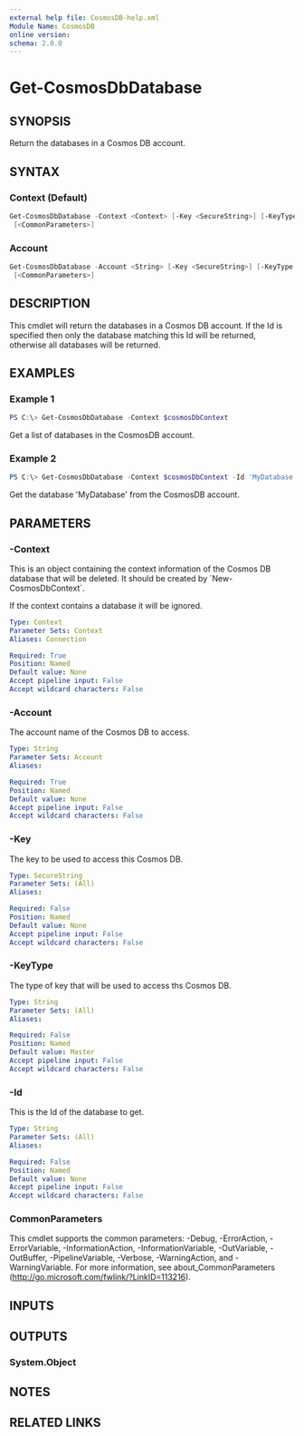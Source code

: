 ```yaml
---
external help file: CosmosDB-help.xml
Module Name: CosmosDB
online version:
schema: 2.0.0
---
```


# Get-CosmosDbDatabase

## SYNOPSIS

Return the databases in a Cosmos DB account.

## SYNTAX

### Context (Default)

```powershell
Get-CosmosDbDatabase -Context <Context> [-Key <SecureString>] [-KeyType <String>] [-Id <String>]
 [<CommonParameters>]
```

### Account

```powershell
Get-CosmosDbDatabase -Account <String> [-Key <SecureString>] [-KeyType <String>] [-Id <String>]
 [<CommonParameters>]
```

## DESCRIPTION

This cmdlet will return the databases in a Cosmos DB account.
If the Id is specified then only the database matching this
Id will be returned, otherwise all databases will be returned.

## EXAMPLES

### Example 1

```powershell
PS C:\> Get-CosmosDbDatabase -Context $cosmosDbContext
```

Get a list of databases in the CosmosDB account.

### Example 2

```powershell
PS C:\> Get-CosmosDbDatabase -Context $cosmosDbContext -Id 'MyDatabase'
```

Get the database 'MyDatabase' from the CosmosDB account.

## PARAMETERS

### -Context

This is an object containing the context information of the Cosmos DB database
that will be deleted. It should be created by \`New-CosmosDbContext\`.

If the context contains a database it will be ignored.

```yaml
Type: Context
Parameter Sets: Context
Aliases: Connection

Required: True
Position: Named
Default value: None
Accept pipeline input: False
Accept wildcard characters: False
```

### -Account

The account name of the Cosmos DB to access.

```yaml
Type: String
Parameter Sets: Account
Aliases:

Required: True
Position: Named
Default value: None
Accept pipeline input: False
Accept wildcard characters: False
```

### -Key

The key to be used to access this Cosmos DB.

```yaml
Type: SecureString
Parameter Sets: (All)
Aliases:

Required: False
Position: Named
Default value: None
Accept pipeline input: False
Accept wildcard characters: False
```

### -KeyType

The type of key that will be used to access ths Cosmos DB.

```yaml
Type: String
Parameter Sets: (All)
Aliases:

Required: False
Position: Named
Default value: Master
Accept pipeline input: False
Accept wildcard characters: False
```

### -Id

This is the Id of the database to get.

```yaml
Type: String
Parameter Sets: (All)
Aliases:

Required: False
Position: Named
Default value: None
Accept pipeline input: False
Accept wildcard characters: False
```

### CommonParameters

This cmdlet supports the common parameters: -Debug, -ErrorAction, -ErrorVariable, -InformationAction, -InformationVariable, -OutVariable, -OutBuffer, -PipelineVariable, -Verbose, -WarningAction, and -WarningVariable.
For more information, see about_CommonParameters (http://go.microsoft.com/fwlink/?LinkID=113216).

## INPUTS

## OUTPUTS

### System.Object

## NOTES

## RELATED LINKS
